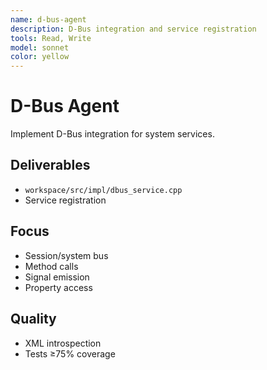 ```yaml
---
name: d-bus-agent
description: D-Bus integration and service registration
tools: Read, Write
model: sonnet
color: yellow
---
```


# D-Bus Agent

Implement D-Bus integration for system services.

## Deliverables
- `workspace/src/impl/dbus_service.cpp`
- Service registration

## Focus
- Session/system bus
- Method calls
- Signal emission
- Property access

## Quality
- XML introspection
- Tests ≥75% coverage
